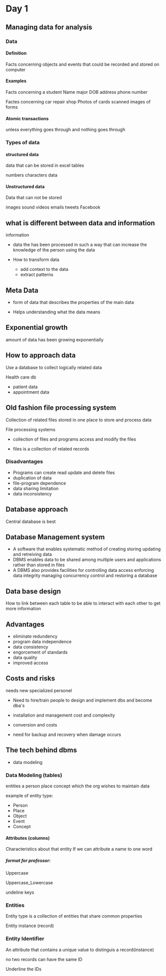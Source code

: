 # Day 1

## Managing data for analysis

### Data

#### Definition

Facts concerning objects and events that could be recorded and stored on computer

#### Examples

Facts concerning a student Name major DOB address phone number

Factes concerning car repair shop Photos of cards scanned images of forms

#### Atomic transactions

unless everything goes through and nothing goes through

### Types of data

#### structured data

data that can be stored in excel tables

numbers characters data

#### Unstructured data

Data that can not be stored

images sound videos emails tweets Facebook

## what is different between data and information

information

- data the has been processed in such a way that can increase the knowledge of the person using the data

- How to transform data

  - add context to the data
  - extract patterns

## Meta Data

- form of data that describes the properties of the main data

- Helps understanding what the data means

## Exponential growth

amount of data has been growing exponentially

## How to approach data

Use a database to collect logically related data

Health care db

- patient data
- appointment data

## Old fashion file processing system

Collection of related files stored in one place to store and process data

File processing systems

- collection of files and programs access and modify the files

- files is a collection of related records

### Disadvantages

- Programs can create read update and delete files
- duplication of data
- file-program dependence
- data sharing limitation
- data inconsistency

## Database approach

Central database is best

## Database Management system

- A software that enables systematic method of creating storing updating and retreiving data
- DBMS enables data to be shared among multiple users and applications rather than stored in files
- A DBMS also provides facilities for controlling data access enforcing data integrity managing concurrency control and restoring a database

## Data base design

How to link between each table to be able to interact with each other to get more information

## Advantages

- eliminate redundency
- program data independence
- data consistency
- engorcement of standards
- data quality
- improved access

## Costs and risks

needs new specialized personel

- Need to hire/train people to design and implement dbs and become dba's

- installation and management cost and complexity

- conversion and costs

- need for backup and recovery when damage occurs

## The tech behind dbms

- data modeling


### Data Modeling (tables)

entities a person place concept which the org wishes to maintain data

example of entity type:

- Person
- Place
- Object
- Event
- Concept

#### Attributes (columns)

Characteristics about that entity
If we can attribute a name to one word

##### format for professor:

Uppercase

Uppercase_Lowercase

undeline keys

### Entities

Entity type is a collection of entities that share common properties

Entity instance (record)

### Entity Identifier

An attribute that contains a unique value to distinguis a record(instance)

no two records can have the same ID

Underline the IDs